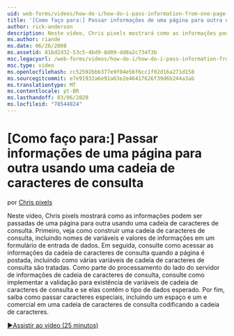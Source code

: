 ```yaml
---
uid: web-forms/videos/how-do-i/how-do-i-pass-information-from-one-page-to-another-using-a-query-string
title: '[Como faço para:] Passar informações de uma página para outra usando uma cadeia de caracteres de consulta | Microsoft Docs'
author: rick-anderson
description: Neste vídeo, Chris pixels mostrará como as informações podem ser passadas de uma página para outra usando uma cadeia de caracteres de consulta. Primeiro, consulte como construir uma cadeia de caracteres de consulta em...
ms.author: riande
ms.date: 06/26/2008
ms.assetid: 81bd2d32-53c5-4bd9-8d09-dd8a2c734f3b
msc.legacyurl: /web-forms/videos/how-do-i/how-do-i-pass-information-from-one-page-to-another-using-a-query-string
msc.type: video
ms.openlocfilehash: cc52592bbb377e9f04e56f6cc1f02d16a271d158
ms.sourcegitcommit: e7e91932a6e91a63e2e46417626f39d6b244a3ab
ms.translationtype: MT
ms.contentlocale: pt-BR
ms.lasthandoff: 03/06/2020
ms.locfileid: "78544824"
---
```

# <a name="how-do-i-pass-information-from-one-page-to-another-using-a-query-string"></a>[Como faço para:] Passar informações de uma página para outra usando uma cadeia de caracteres de consulta

por [Chris pixels](https://twitter.com/chrispels)

Neste vídeo, Chris pixels mostrará como as informações podem ser passadas de uma página para outra usando uma cadeia de caracteres de consulta. Primeiro, veja como construir uma cadeia de caracteres de consulta, incluindo nomes de variáveis e valores de informações em um formulário de entrada de dados. Em seguida, consulte como acessar as informações da cadeia de caracteres de consulta quando a página é postada, incluindo como várias variáveis de cadeia de caracteres de consulta são tratadas. Como parte do processamento do lado do servidor de informações de cadeia de caracteres de consulta, consulte como implementar a validação para existência de variáveis de cadeia de caracteres de consulta e se elas contêm o tipo de dados esperado. Por fim, saiba como passar caracteres especiais, incluindo um espaço e um e comercial em uma cadeia de caracteres de consulta codificando a cadeia de caracteres.

[&#9654;Assistir ao vídeo (25 minutos)](https://channel9.msdn.com/Blogs/ASP-NET-Site-Videos/how-do-i-pass-information-from-one-page-to-another-using-a-query-string)
